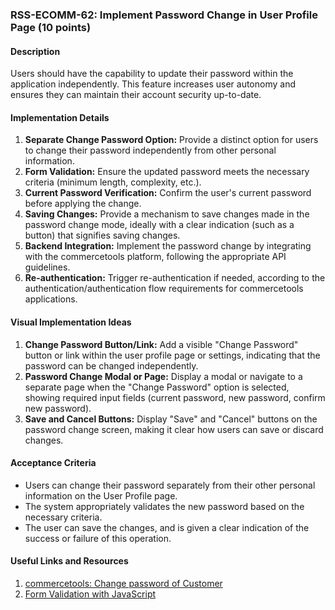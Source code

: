 ### RSS-ECOMM-62: Implement Password Change in User Profile Page (10 points)

#### Description
Users should have the capability to update their password within the application independently. This feature increases user autonomy and ensures they can maintain their account security up-to-date.

#### Implementation Details
1. **Separate Change Password Option:** Provide a distinct option for users to change their password independently from other personal information.
2. **Form Validation:** Ensure the updated password meets the necessary criteria (minimum length, complexity, etc.).
3. **Current Password Verification:** Confirm the user's current password before applying the change.
4. **Saving Changes:** Provide a mechanism to save changes made in the password change mode, ideally with a clear indication (such as a button) that signifies saving changes.
5. **Backend Integration:** Implement the password change by integrating with the commercetools platform, following the appropriate API guidelines.
6. **Re-authentication:** Trigger re-authentication if needed, according to the authentication/authentication flow requirements for commercetools applications.

#### Visual Implementation Ideas
1. **Change Password Button/Link:** Add a visible "Change Password" button or link within the user profile page or settings, indicating that the password can be changed independently.
2. **Password Change Modal or Page:** Display a modal or navigate to a separate page when the "Change Password" option is selected, showing required input fields (current password, new password, confirm new password).
3. **Save and Cancel Buttons:** Display "Save" and "Cancel" buttons on the password change screen, making it clear how users can save or discard changes.

#### Acceptance Criteria
- Users can change their password separately from their other personal information on the User Profile page.
- The system appropriately validates the new password based on the necessary criteria.
- The user can save the changes, and is given a clear indication of the success or failure of this operation.

#### Useful Links and Resources
1. [commercetools: Change password of Customer](https://docs.commercetools.com/api/projects/customers#change-password-of-customer)
2. [Form Validation with JavaScript](https://www.w3schools.com/js/js_validation.asp)

